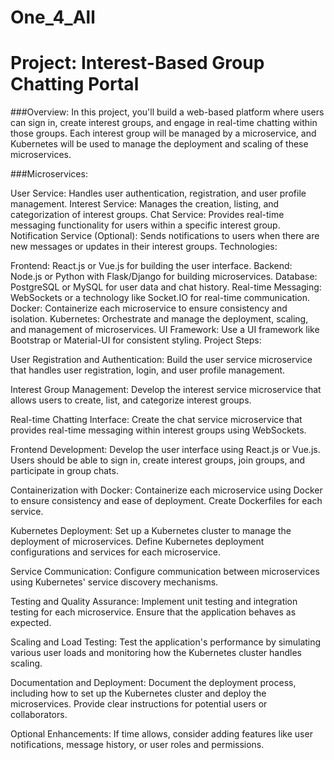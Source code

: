 # One_4_All

<h1>Project: Interest-Based Group Chatting Portal</h1>

###Overview:
In this project, you'll build a web-based platform where users can sign in, create interest groups, and engage in real-time chatting within those groups. Each interest group will be managed by a microservice, and Kubernetes will be used to manage the deployment and scaling of these microservices.

###Microservices:

User Service: Handles user authentication, registration, and user profile management.
Interest Service: Manages the creation, listing, and categorization of interest groups.
Chat Service: Provides real-time messaging functionality for users within a specific interest group.
Notification Service (Optional): Sends notifications to users when there are new messages or updates in their interest groups.
Technologies:

Frontend: React.js or Vue.js for building the user interface.
Backend: Node.js or Python with Flask/Django for building microservices.
Database: PostgreSQL or MySQL for user data and chat history.
Real-time Messaging: WebSockets or a technology like Socket.IO for real-time communication.
Docker: Containerize each microservice to ensure consistency and isolation.
Kubernetes: Orchestrate and manage the deployment, scaling, and management of microservices.
UI Framework: Use a UI framework like Bootstrap or Material-UI for consistent styling.
Project Steps:

User Registration and Authentication:
Build the user service microservice that handles user registration, login, and user profile management.

Interest Group Management:
Develop the interest service microservice that allows users to create, list, and categorize interest groups.

Real-time Chatting Interface:
Create the chat service microservice that provides real-time messaging within interest groups using WebSockets.

Frontend Development:
Develop the user interface using React.js or Vue.js. Users should be able to sign in, create interest groups, join groups, and participate in group chats.

Containerization with Docker:
Containerize each microservice using Docker to ensure consistency and ease of deployment. Create Dockerfiles for each service.

Kubernetes Deployment:
Set up a Kubernetes cluster to manage the deployment of microservices. Define Kubernetes deployment configurations and services for each microservice.

Service Communication:
Configure communication between microservices using Kubernetes' service discovery mechanisms.

Testing and Quality Assurance:
Implement unit testing and integration testing for each microservice. Ensure that the application behaves as expected.

Scaling and Load Testing:
Test the application's performance by simulating various user loads and monitoring how the Kubernetes cluster handles scaling.

Documentation and Deployment:
Document the deployment process, including how to set up the Kubernetes cluster and deploy the microservices. Provide clear instructions for potential users or collaborators.

Optional Enhancements:
If time allows, consider adding features like user notifications, message history, or user roles and permissions.
